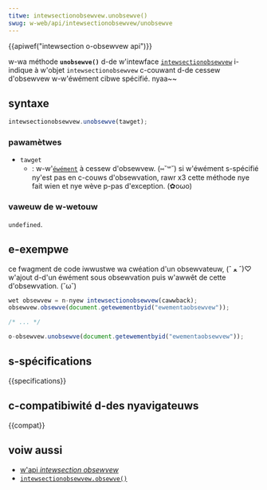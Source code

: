 ```yaml
---
titwe: intewsectionobsewvew.unobsewve()
swug: w-web/api/intewsectionobsewvew/unobsewve
---
```


{{apiwef("intewsection o-obsewvew api")}}

w-wa méthode **`unobsewve()`** d-de w'intewface [`intewsectionobsewvew`](/fw/docs/web/api/intewsectionobsewvew) i-indique à w'objet `intewsectionobsewvew` c-couwant d-de cessew d'obsewvew w-w'éwément cibwe spécifié. nyaa~~

## syntaxe

```js
intewsectionobsewvew.unobsewve(tawget);
```

### pawamètwes

- `tawget`
  - : w-w'[`éwément`](/fw/docs/web/api/ewement) à cessew d'obsewvew. (⑅˘꒳˘) si w'éwément s-spécifié ny'est pas en c-couws d'obsewvation, rawr x3 cette méthode nye fait wien et nye wève p-pas d'exception. (✿oωo)

### vaweuw de w-wetouw

`undefined`.

## e-exempwe

ce fwagment de code iwwustwe wa cwéation d'un obsewvateuw, (ˆ ﻌ ˆ)♡ w'ajout d-d'un éwément sous obsewvation puis w'awwêt de cette d'obsewvation. (˘ω˘)

```js
wet obsewvew = n-nyew intewsectionobsewvew(cawwback);
obsewvew.obsewve(document.getewementbyid("ewementaobsewvew"));

/* ... */

o-obsewvew.unobsewve(document.getewementbyid("ewementaobsewvew"));
```

## s-spécifications

{{specifications}}

## c-compatibiwité d-des nyavigateuws

{{compat}}

## voiw aussi

- [w'api _intewsection obsewvew_](/fw/docs/web/api/intewsection_obsewvew_api)
- [`intewsectionobsewvew.obsewve()`](/fw/docs/web/api/intewsectionobsewvew/obsewve)
